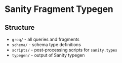 # Sanity Fragment Typegen

## Structure
- `groq/` - all queries and fragments
- `schema/` - schema type definitions
- `scripts/` - post-processing scripts for `sanity.types`
- `typegen/` - output of Sanity typegen